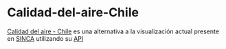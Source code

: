 # Calidad-del-aire-Chile

[Calidad del aire - Chile](https://calidaddelairecl.vercel.app/)
es una alternativa a la visualización actual presente en [SINCA](https://sinca.mma.gob.cl/) utilizando su [API](https://sinca.mma.gob.cl/index.php/json/listadomapa2k19/)
